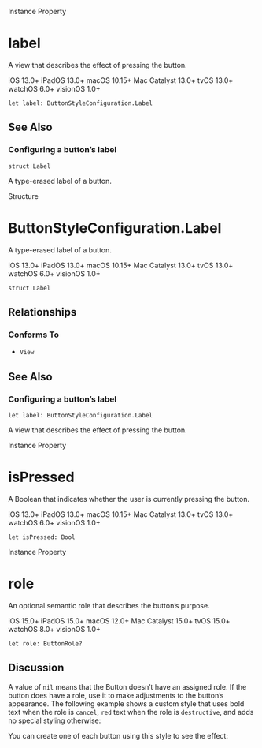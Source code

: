 Instance Property

# label

A view that describes the effect of pressing the button.

iOS 13.0+  iPadOS 13.0+  macOS 10.15+  Mac Catalyst 13.0+  tvOS 13.0+  watchOS
6.0+  visionOS 1.0+

    
    
    let label: ButtonStyleConfiguration.Label

## See Also

### Configuring a button’s label

`struct Label`

A type-erased label of a button.

Structure

# ButtonStyleConfiguration.Label

A type-erased label of a button.

iOS 13.0+  iPadOS 13.0+  macOS 10.15+  Mac Catalyst 13.0+  tvOS 13.0+  watchOS
6.0+  visionOS 1.0+

    
    
    struct Label

## Relationships

### Conforms To

  * `View`

## See Also

### Configuring a button’s label

`let label: ButtonStyleConfiguration.Label`

A view that describes the effect of pressing the button.

Instance Property

# isPressed

A Boolean that indicates whether the user is currently pressing the button.

iOS 13.0+  iPadOS 13.0+  macOS 10.15+  Mac Catalyst 13.0+  tvOS 13.0+  watchOS
6.0+  visionOS 1.0+

    
    
    let isPressed: Bool

Instance Property

# role

An optional semantic role that describes the button’s purpose.

iOS 15.0+  iPadOS 15.0+  macOS 12.0+  Mac Catalyst 15.0+  tvOS 15.0+  watchOS
8.0+  visionOS 1.0+

    
    
    let role: ButtonRole?

## Discussion

A value of `nil` means that the Button doesn’t have an assigned role. If the
button does have a role, use it to make adjustments to the button’s
appearance. The following example shows a custom style that uses bold text
when the role is `cancel`, `red` text when the role is `destructive`, and adds
no special styling otherwise:

You can create one of each button using this style to see the effect:

